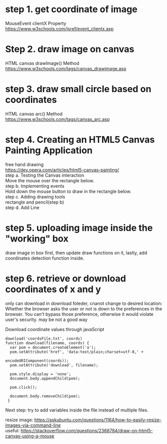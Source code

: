 # step 1. get coordinate of image   
MouseEvent clientX Property    
https://www.w3schools.com/jsref/event_clientx.asp    

# Step 2. draw image on canvas    
HTML canvas drawImage() Method   
https://www.w3schools.com/tags/canvas_drawimage.asp   

# step 3. draw small circle based on coordinates     
HTML canvas arc() Method   
https://www.w3schools.com/tags/canvas_arc.asp   

# step 4. Creating an HTML5 Canvas Painting Application   
free hand drawing   
https://dev.opera.com/articles/html5-canvas-painting/    
step a. Testing the Canvas interaction   
Move the mouse over the rectangle below.   
step b. Implementing events   
Hold down the mouse button to draw in the rectangle below.    
step c. Adding drawing tools   
rectangle and pencil(step b)   
step d. Add Line   

# step 5. uploading image inside the "working" box    
draw image in box first, then update draw functions on it, lastly, add coordinates detection function inside.

# step 6. retrieve or download coordinates of x and y   
only can download in download foleder, cnanot change to desired location: Whether the browser asks the user or not is down to the preferences in the browser. You can't bypass those preference, otherwise it would violate user's security. may be not a good way   

Download coordinate values through javaScript   

    download('coordsFile.txt', coords)      
    function download(filename, coords) {
      var pom = document.createElement('a');
      pom.setAttribute('href', 'data:text/plain;charset=utf-8,' + 

    encodeURIComponent(coords));
      pom.setAttribute('download', filename);

      pom.style.display = 'none';
      document.body.appendChild(pom);

      pom.click();

      document.body.removeChild(pom);
     }

Next step: try to add variables inside the file instead of multiple files.   




resize image: https://askubuntu.com/questions/1164/how-to-easily-resize-images-via-command-line    
useful: https://stackoverflow.com/questions/2368784/draw-on-html5-canvas-using-a-mouse     
